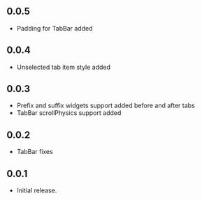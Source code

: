 ## 0.0.5

* Padding for TabBar added

## 0.0.4

* Unselected tab item style added

## 0.0.3

* Prefix and suffix widgets support added before and after tabs
* TabBar scrollPhysics support added

## 0.0.2

* TabBar fixes

## 0.0.1

* Initial release.